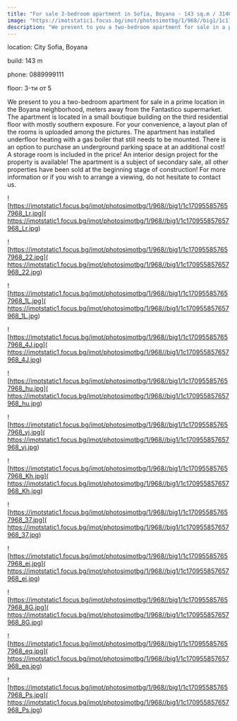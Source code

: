 ```yaml
---
title: "For sale 3-bedroom apartment in Sofia, Boyana - 143 sq.m / 314600 EUR :: imot.bg Advertisement"
image: "https://imotstatic1.focus.bg/imot/photosimotbg/1/968//big1/1c170955857657968_XF.jpg"
description: "We present to you a two-bedroom apartment for sale in a prime location in the Boyana neighborhood, meters away from the Fantastico supermarket. The apartment is located in a small boutique building on the third residential floor with mostly southern exposure. For your convenience, a layout plan of the rooms is uploaded among the pictures. The apartment has installed underfloor heating with a gas boiler that still needs to be mounted. There is an option to purchase an underground parking space at an additional cost! A storage room is included in the price! An interior design project for the property is available! The apartment is a subject of secondary sale, all other properties have been sold at the beginning stage of construction! For more information or if you wish to arrange a viewing, do not hesitate to contact us."
---
```


location: City Sofia, Boyana

build: 143 m

phone: 0889999111

floor: 3-ти от 5

We present to you a two-bedroom apartment for sale in a prime location in the Boyana neighborhood, meters away from the Fantastico supermarket. The apartment is located in a small boutique building on the third residential floor with mostly southern exposure. For your convenience, a layout plan of the rooms is uploaded among the pictures. The apartment has installed underfloor heating with a gas boiler that still needs to be mounted. There is an option to purchase an underground parking space at an additional cost! A storage room is included in the price! An interior design project for the property is available! The apartment is a subject of secondary sale, all other properties have been sold at the beginning stage of construction! For more information or if you wish to arrange a viewing, do not hesitate to contact us.


![https://imotstatic1.focus.bg/imot/photosimotbg/1/968//big1/1c170955857657968_Lr.jpg]( https://imotstatic1.focus.bg/imot/photosimotbg/1/968//big1/1c170955857657968_Lr.jpg)


![https://imotstatic1.focus.bg/imot/photosimotbg/1/968//big1/1c170955857657968_22.jpg]( https://imotstatic1.focus.bg/imot/photosimotbg/1/968//big1/1c170955857657968_22.jpg)


![https://imotstatic1.focus.bg/imot/photosimotbg/1/968//big1/1c170955857657968_1L.jpg]( https://imotstatic1.focus.bg/imot/photosimotbg/1/968//big1/1c170955857657968_1L.jpg)


![https://imotstatic1.focus.bg/imot/photosimotbg/1/968//big1/1c170955857657968_4J.jpg]( https://imotstatic1.focus.bg/imot/photosimotbg/1/968//big1/1c170955857657968_4J.jpg)


![https://imotstatic1.focus.bg/imot/photosimotbg/1/968//big1/1c170955857657968_hu.jpg]( https://imotstatic1.focus.bg/imot/photosimotbg/1/968//big1/1c170955857657968_hu.jpg)


![https://imotstatic1.focus.bg/imot/photosimotbg/1/968//big1/1c170955857657968_yj.jpg]( https://imotstatic1.focus.bg/imot/photosimotbg/1/968//big1/1c170955857657968_yj.jpg)


![https://imotstatic1.focus.bg/imot/photosimotbg/1/968//big1/1c170955857657968_Kh.jpg]( https://imotstatic1.focus.bg/imot/photosimotbg/1/968//big1/1c170955857657968_Kh.jpg)


![https://imotstatic1.focus.bg/imot/photosimotbg/1/968//big1/1c170955857657968_37.jpg]( https://imotstatic1.focus.bg/imot/photosimotbg/1/968//big1/1c170955857657968_37.jpg)


![https://imotstatic1.focus.bg/imot/photosimotbg/1/968//big1/1c170955857657968_ei.jpg]( https://imotstatic1.focus.bg/imot/photosimotbg/1/968//big1/1c170955857657968_ei.jpg)


![https://imotstatic1.focus.bg/imot/photosimotbg/1/968//big1/1c170955857657968_8G.jpg]( https://imotstatic1.focus.bg/imot/photosimotbg/1/968//big1/1c170955857657968_8G.jpg)


![https://imotstatic1.focus.bg/imot/photosimotbg/1/968//big1/1c170955857657968_eq.jpg]( https://imotstatic1.focus.bg/imot/photosimotbg/1/968//big1/1c170955857657968_eq.jpg)


![https://imotstatic1.focus.bg/imot/photosimotbg/1/968//big1/1c170955857657968_Ps.jpg]( https://imotstatic1.focus.bg/imot/photosimotbg/1/968//big1/1c170955857657968_Ps.jpg)


